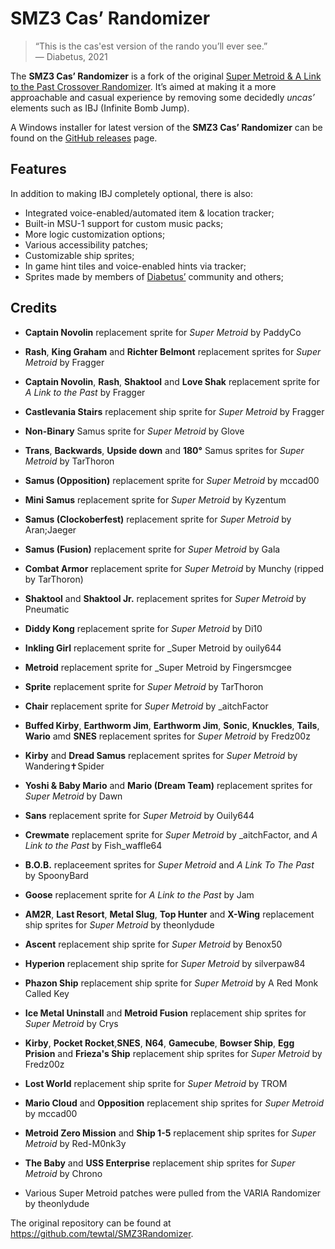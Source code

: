 # SMZ3 Cas’ Randomizer

> “This is the cas'est version of the rando you’ll ever see.” \
>— Diabetus, 2021

The **SMZ3 Cas’ Randomizer** is a fork of the original [Super Metroid & A 
Link to the Past Crossover Randomizer](https://samus.link/). It’s aimed at making 
it a more approachable and casual experience by removing some decidedly 
_uncas’_ elements such as IBJ (Infinite Bomb Jump).

A Windows installer for latest version of the **SMZ3 Cas’ Randomizer** can be 
found on the [GitHub releases] page.

## Features
In addition to making IBJ completely optional, there is also:

 - Integrated voice-enabled/automated item & location tracker;
 - Built-in MSU-1 support for custom music packs;
 - More logic customization options;
 - Various accessibility patches;
 - Customizable ship sprites;
 - In game hint tiles and voice-enabled hints via tracker;
 - Sprites made by members of [Diabetus’](https://twitch.tv/the_betus) community and others;

## Credits
- **Captain Novolin** replacement sprite for _Super Metroid_ by PaddyCo
- **Rash**, **King Graham** and **Richter Belmont** replacement sprites for _Super Metroid_ by Fragger
- **Captain Novolin**, **Rash**, **Shaktool** and **Love Shak** replacement sprite for _A Link to the Past_ by Fragger
- **Castlevania Stairs** replacement ship sprite for _Super Metroid_ by Fragger
- **Non-Binary** Samus sprite for _Super Metroid_ by Glove
- **Trans**, **Backwards**, **Upside down** and **180°** Samus sprites for _Super Metroid_ by TarThoron
- **Samus (Opposition)** replacement sprite for _Super Metroid_ by mccad00
- **Mini Samus** replacement sprite for _Super Metroid_ by Kyzentum
- **Samus (Clockoberfest)** replacement sprite for _Super Metroid_ by Aran;Jaeger
- **Samus (Fusion)** replacement sprite for _Super Metroid_ by Gala
- **Combat Armor** replacement sprite for _Super Metroid_ by Munchy (ripped by TarThoron)
- **Shaktool** and **Shaktool Jr.** replacement sprites for _Super Metroid_ by Pneumatic
- **Diddy Kong** replacement sprite for _Super Metroid_ by Di10 
- **Inkling Girl** replacement sprite for _Super Metroid by ouily644
- **Metroid** replacement sprite for _Super Metroid by Fingersmcgee
- **Sprite** replacement sprite for _Super Metroid_ by TarThoron
- **Chair** replacement sprite for _Super Metroid_ by \_aitchFactor
- **Buffed Kirby**, **Earthworm Jim**, **Earthworm Jim**, **Sonic**, **Knuckles**, **Tails**, **Wario** amd **SNES** replacement sprites for _Super Metroid_ by Fredz00z
- **Kirby** and **Dread Samus** replacement sprites for _Super Metroid_ by Wandering✝Spider
- **Yoshi & Baby Mario** and **Mario (Dream Team)** replacement sprites for _Super Metroid_ by Dawn
- **Sans** replacement sprite for _Super Metroid_ by Ouily644
- **Crewmate** replacement sprite for _Super Metroid_ by \_aitchFactor, and _A Link to the Past_ by Fish_waffle64
- **B.O.B.** replaceement sprites for _Super Metroid_ and _A Link To The Past_ by SpoonyBard
- **Goose** replacement sprite for _A Link to the Past_ by Jam
- **AM2R**, **Last Resort**, **Metal Slug**, **Top Hunter** and **X-Wing** replacement ship sprites for _Super Metroid_ by theonlydude
- **Ascent** replacement ship sprite for _Super Metroid_ by Benox50
- **Hyperion** replacement ship sprite for _Super Metroid_ by silverpaw84
- **Phazon Ship** replacement ship sprite for _Super Metroid_ by A Red Monk Called Key
- **Ice Metal Uninstall** and **Metroid Fusion** replacement ship sprites for _Super Metroid_ by Crys
- **Kirby**, **Pocket Rocket**,**SNES**, **N64**, **Gamecube**, **Bowser Ship**, **Egg Prision** and **Frieza's Ship** replacement ship sprites for _Super Metroid_ by Fredz00z
- **Lost World** replacement ship sprite for _Super Metroid_ by TROM
- **Mario Cloud** and **Opposition** replacement ship sprites for _Super Metroid_ by mccad00
- **Metroid Zero Mission** and **Ship 1-5** replacement ship sprites for _Super Metroid_ by Red-M0nk3y
- **The Baby** and **USS Enterprise** replacement ship sprites for _Super Metroid_ by Chrono

- Various Super Metroid patches were pulled from the VARIA Randomizer by theonlydude

The original repository can be found at <https://github.com/tewtal/SMZ3Randomizer>.

[GitHub releases]: https://github.com/Vivelin/SMZ3Randomizer/releases
